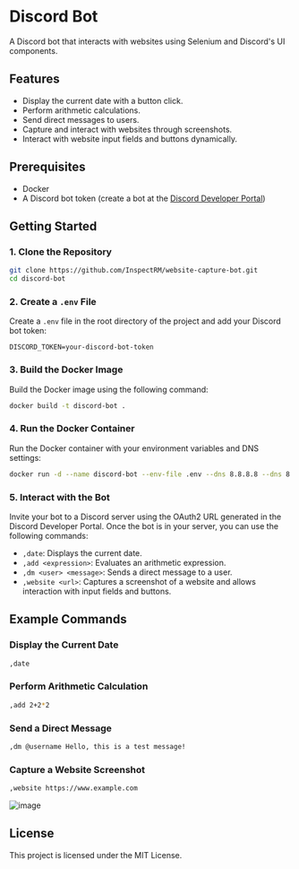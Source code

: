 
# Discord Bot

A Discord bot that interacts with websites using Selenium and Discord's UI components.

## Features

- Display the current date with a button click.
- Perform arithmetic calculations.
- Send direct messages to users.
- Capture and interact with websites through screenshots.
- Interact with website input fields and buttons dynamically.

## Prerequisites

- Docker
- A Discord bot token (create a bot at the [Discord Developer Portal](https://discord.com/developers/applications))

## Getting Started

### 1. Clone the Repository

```bash
git clone https://github.com/InspectRM/website-capture-bot.git
cd discord-bot
```

### 2. Create a `.env` File

Create a `.env` file in the root directory of the project and add your Discord bot token:

```env
DISCORD_TOKEN=your-discord-bot-token
```

### 3. Build the Docker Image

Build the Docker image using the following command:

```bash
docker build -t discord-bot .
```

### 4. Run the Docker Container

Run the Docker container with your environment variables and DNS settings:

```bash
docker run -d --name discord-bot --env-file .env --dns 8.8.8.8 --dns 8.8.4.4 -p 4000:80 discord-bot
```

### 5. Interact with the Bot

Invite your bot to a Discord server using the OAuth2 URL generated in the Discord Developer Portal. Once the bot is in your server, you can use the following commands:

- `,date`: Displays the current date.
- `,add <expression>`: Evaluates an arithmetic expression.
- `,dm <user> <message>`: Sends a direct message to a user.
- `,website <url>`: Captures a screenshot of a website and allows interaction with input fields and buttons.

## Example Commands

### Display the Current Date

```bash
,date
```

### Perform Arithmetic Calculation

```bash
,add 2+2*2
```

### Send a Direct Message

```bash
,dm @username Hello, this is a test message!
```

### Capture a Website Screenshot

```bash
,website https://www.example.com
```

![image](https://github.com/user-attachments/assets/14ab2459-e60c-4801-bafb-295b0acc9d5e)


## License

This project is licensed under the MIT License.
